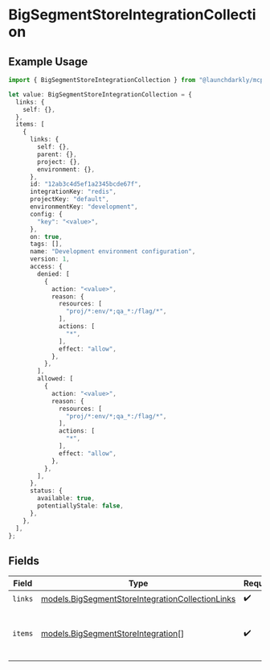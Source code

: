# BigSegmentStoreIntegrationCollection

## Example Usage

```typescript
import { BigSegmentStoreIntegrationCollection } from "@launchdarkly/mcp-server";

let value: BigSegmentStoreIntegrationCollection = {
  links: {
    self: {},
  },
  items: [
    {
      links: {
        self: {},
        parent: {},
        project: {},
        environment: {},
      },
      id: "12ab3c4d5ef1a2345bcde67f",
      integrationKey: "redis",
      projectKey: "default",
      environmentKey: "development",
      config: {
        "key": "<value>",
      },
      on: true,
      tags: [],
      name: "Development environment configuration",
      version: 1,
      access: {
        denied: [
          {
            action: "<value>",
            reason: {
              resources: [
                "proj/*:env/*;qa_*:/flag/*",
              ],
              actions: [
                "*",
              ],
              effect: "allow",
            },
          },
        ],
        allowed: [
          {
            action: "<value>",
            reason: {
              resources: [
                "proj/*:env/*;qa_*:/flag/*",
              ],
              actions: [
                "*",
              ],
              effect: "allow",
            },
          },
        ],
      },
      status: {
        available: true,
        potentiallyStale: false,
      },
    },
  ],
};
```

## Fields

| Field                                                                                                      | Type                                                                                                       | Required                                                                                                   | Description                                                                                                |
| ---------------------------------------------------------------------------------------------------------- | ---------------------------------------------------------------------------------------------------------- | ---------------------------------------------------------------------------------------------------------- | ---------------------------------------------------------------------------------------------------------- |
| `links`                                                                                                    | [models.BigSegmentStoreIntegrationCollectionLinks](../models/bigsegmentstoreintegrationcollectionlinks.md) | :heavy_check_mark:                                                                                         | N/A                                                                                                        |
| `items`                                                                                                    | [models.BigSegmentStoreIntegration](../models/bigsegmentstoreintegration.md)[]                             | :heavy_check_mark:                                                                                         | An array of persistent store integration configurations                                                    |